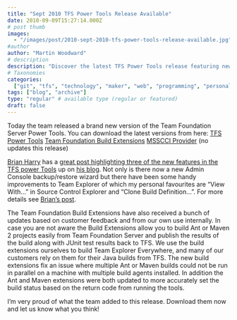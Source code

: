 ```yaml
---
title: "Sept 2010 TFS Power Tools Release Available"
date: 2010-09-09T15:27:14.000Z
# post thumb
images:
  - "/images/post/2010-sept-2010-tfs-power-tools-release-available.jpg"
#author
author: "Martin Woodward"
# description
description: "Discover the latest TFS Power Tools release featuring new admin console wizards and enhanced build extensions for Ant and Maven projects."
# Taxonomies
categories:
  ["git", "tfs", "technology", "maker", "web", "programming", "personal"]
tags: ["blog", "archive"]
type: "regular" # available type (regular or featured)
draft: false
---
```


Today the team released a brand new version of the Team Foundation Server Power Tools. You can download the latest versions from here: [TFS Power Tools](http://visualstudiogallery.msdn.microsoft.com/en-us/c255a1e4-04ba-4f68-8f4e-cd473d6b971f) [Team Foundation Build Extensions](http://visualstudiogallery.msdn.microsoft.com/en-us/2d7c8577-54b8-47ce-82a5-8649f579dcb6) [MSSCCI Provider](http://visualstudiogallery.msdn.microsoft.com/en-us/bce06506-be38-47a1-9f29-d3937d3d88d6) (no updates this release)

[Brian Harry](http://blogs.msdn.com/b/bharry/) has a [great post highlighting three of the new features in the TFS power Tools](http://blogs.msdn.com/b/bharry/archive/2010/09/09/sept-2010-tfs-power-tools-release-available.aspx) up on [his blog](http://blogs.msdn.com/b/bharry/). Not only is there now a new Admin Console backup/restore wizard but there have been some handy improvements to Team Explorer of which my personal favourites are “View With…” in Source Control Explorer and “Clone Build Definition…”. For more details see [Brian’s post](http://blogs.msdn.com/b/bharry/archive/2010/09/09/sept-2010-tfs-power-tools-release-available.aspx).

The Team Foundation Build Extensions have also received a bunch of updates based on customer feedback and from our own use internally. In case you are not aware the Build Extensions allow you to build Ant or Maven 2 projects easily from Team Foundation Server and publish the results of the build along with JUnit test results back to TFS. We use the build extensions ourselves to build Team Explorer Everywhere, and many of our customers rely on them for their Java builds from TFS. The new build extensions fix an issue where multiple Ant or Maven builds could not be run in parallel on a machine with multiple build agents installed. In addition the Ant and Maven extensions were both updated to more accurately set the build status based on the return code from running the tools.

I’m very proud of what the team added to this release. Download them now and let us know what you think!
